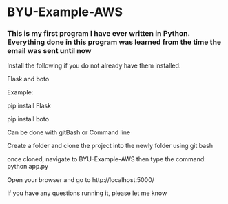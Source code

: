 # BYU-Example-AWS

### This is my first program I have ever written in Python. Everything done in this program was learned from the time the email was sent until now

Install the following if you do not already have them installed:

Flask and boto

Example:

pip install Flask

pip install boto

Can be done with gitBash or Command line

Create a folder and clone the project into the newly folder using git bash

once cloned, navigate to BYU-Example-AWS
then type the command: python app.py

Open your browser and go to http://localhost:5000/

If you have any questions running it, please let me know
